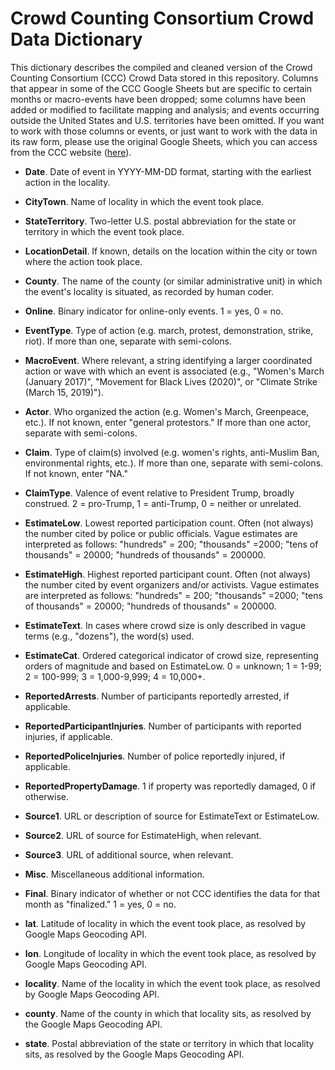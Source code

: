 # Crowd Counting Consortium Crowd Data Dictionary #
This dictionary describes the compiled and cleaned version of the Crowd Counting Consortium (CCC) Crowd Data stored in this repository. Columns that appear in some of the CCC Google Sheets but are specific to certain months or macro-events have been dropped; some columns have been added or modified to facilitate mapping and analysis; and events occurring outside the United States and U.S. territories have been omitted. If you want to work with those columns or events, or just want to work with the data in its raw form, please use the original Google Sheets,  which you can access from the CCC website ([here](https://sites.google.com/view/crowdcountingconsortium/view-download-the-data)).

- **Date**. Date of event in YYYY-MM-DD format, starting with the earliest action in the locality.

- **CityTown**. Name of locality in which the event took place.

- **StateTerritory**. Two-letter U.S. postal abbreviation for the state or territory in which the event took place.

- **LocationDetail**. If known, details on the location within the city or town where the action took place.

- **County**. The name of the county (or similar administrative unit) in which the event's locality is situated, as recorded by human coder.

- **Online**. Binary indicator for online-only events. 1 = yes, 0 = no.

- **EventType**. Type of action (e.g. march, protest, demonstration, strike, riot). If more than one, separate with semi-colons.

- **MacroEvent**. Where relevant, a string identifying a larger coordinated action or wave with which an event is associated (e.g., "Women's March (January 2017)", "Movement for Black Lives (2020)", or "Climate Strike (March 15, 2019)").

- **Actor**. Who organized the action (e.g. Women's March, Greenpeace, etc.). If not known, enter "general protestors." If more than one actor, separate with semi-colons.

- **Claim**. Type of claim(s) involved (e.g. women's rights, anti-Muslim Ban, environmental rights, etc.). If more than one, separate with semi-colons. If not known, enter "NA."

- **ClaimType**. Valence of event relative to President Trump, broadly construed. 2 = pro-Trump, 1 = anti-Trump, 0 = neither or unrelated.

- **EstimateLow**. Lowest reported participation count. Often (not always) the number cited by police or public officials. Vague estimates are interpreted as follows: "hundreds" = 200; "thousands" =2000; "tens of thousands" = 20000; "hundreds of thousands" = 200000.

- **EstimateHigh**. Highest reported participant count. Often (not always) the number cited by event organizers and/or activists. Vague estimates are interpreted as follows: "hundreds" = 200; "thousands" =2000; "tens of thousands" = 20000; "hundreds of thousands" = 200000.

- **EstimateText**. In cases where crowd size is only described in vague terms (e.g., "dozens"), the word(s) used.

- **EstimateCat**. Ordered categorical indicator of crowd size, representing orders of magnitude and based on EstimateLow. 0 = unknown; 1 = 1-99; 2 = 100-999; 3 = 1,000-9,999; 4 = 10,000+.

- **ReportedArrests**. Number of participants reportedly arrested, if applicable.

- **ReportedParticipantInjuries**. Number of participants with reported injuries, if applicable.

- **ReportedPoliceInjuries**. Number of police reportedly injured, if applicable.

- **ReportedPropertyDamage**. 1 if property was reportedly damaged, 0 if otherwise.

- **Source1**. URL or description of source for EstimateText or EstimateLow.

- **Source2**. URL of source for EstimateHigh, when relevant.

- **Source3**. URL of additional source, when relevant.

- **Misc**. Miscellaneous additional information.

- **Final**. Binary indicator of whether or not CCC identifies the data for that month as "finalized." 1 = yes, 0 = no.

- **lat**. Latitude of locality in which the event took place, as resolved by Google Maps Geocoding API.

- **lon**. Longitude of locality in which the event took place, as resolved by Google Maps Geocoding API.

- **locality**. Name of the locality in which the event took place, as resolved by Google Maps Geocoding API.

- **county**. Name of the county in which that locality sits, as resolved by the Google Maps Geocoding API.

- **state**. Postal abbreviation of the state or territory in which that locality sits, as resolved by the Google Maps Geocoding API.
